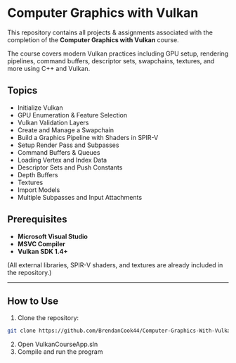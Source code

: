 # Computer Graphics with Vulkan

This repository contains all projects & assignments associated with the completion of the **Computer Graphics with Vulkan** course.

The course covers modern Vulkan practices including GPU setup, rendering pipelines, command buffers, descriptor sets, swapchains, textures, and more using C++ and Vulkan.

## Topics

- Initialize Vulkan
- GPU Enumeration & Feature Selection
- Vulkan Validation Layers
- Create and Manage a Swapchain
- Build a Graphics Pipeline with Shaders in SPIR-V
- Setup Render Pass and Subpasses
- Command Buffers & Queues
- Loading Vertex and Index Data
- Descriptor Sets and Push Constants
- Depth Buffers
- Textures
- Import Models
- Multiple Subpasses and Input Attachments

## Prerequisites

- **Microsoft Visual Studio**  
- **MSVC Compiler**
- **Vulkan SDK 1.4+**

(All external libraries, SPIR-V shaders, and textures are already included in the repository.)  

---

## How to Use

1. Clone the repository:

```bash
git clone https://github.com/BrendanCook44/Computer-Graphics-With-Vulkan
```

2. Open VulkanCourseApp.sln
3. Compile and run the program
